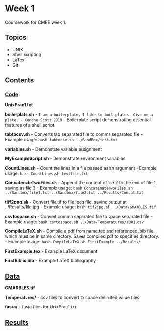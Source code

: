 # Week 1
Coursework for CMEE week 1.
## Topics:
* UNIX
* Shell scripting
* LaTex
* Git
## Contents
### [Code](https://github.com/SamT123/CMEECoursework/tree/master/Week2/Code)
**UnixPrac1.txt**

**boilerplate.sh**
	- `I am a boilerplate. I like to boil plates. Give me a plate. - Oenone Scott 2019`
	- Boilerplate script demonstrating essential features of a shell script

**tabtocsv.sh**
	- Converts tab separated file to comma separated file
	- Example usage:
	`bash tabtocsv.sh ../SandBox/test.txt`

**variables.sh**
	- Demonstate variable assignment

**MyExampleScript.sh**
	- Demonstrate environment variables

**CountLines.sh**
	- Count the lines in a file passed as an argument
	- Example usage:
	`bash CountLines.sh testfile.txt`

**ConcatenateTwoFiles.sh**
	- Append the content of file 2 to the end of file 1, saving as file 3
	- Example usage:
	`bash ConcatenateTwoFiles.sh ../Sandbox/file1.txt ../Sandbox/file2.txt ../Results/Concat.txt`

**tiff2png.sh**
	- Convert file.tif  to file.jpeg file, saving output at ../Results/file.jpg
	- Example usage:
	`bash tif2jpg.sh ../Data/GMARBLES.tif`

**csvtospace.sh**
	- Convert comma separated file to space separated file
	- Example usage:
	`bash csvtospace.sh ../Data/Temperatures/1801.csv`

**CompileLaTeX.sh**
	- Compile a pdf from name.tex and referenced .bib file, which must be in same directory. Saves compiled pdf to specified directory.
	- Example usage:
	`bash CompileLaTeX.sh FirstExample ../Results/`

**FirstExample.tex**
	- Example LaTeX document

**FirstBiblio.bib**
	- Example LaTeX bibliography

## [Data](https://github.com/SamT123/CMEECoursework/tree/master/Week2/Data)

**GMARBLES.tif**

**Temperatures/**
	- csv files to convert to space delimited value files

**fasta/**
	- fasta files for UnixPrac1.txt

## [Results](https://github.com/SamT123/CMEECoursework/tree/master/Week2/Results)

